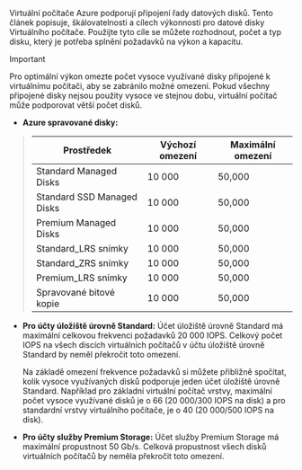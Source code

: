 Virtuální počítače Azure podporují připojení řady datových disků. Tento článek popisuje, škálovatelnosti a cílech výkonnosti pro datové disky Virtuálního počítače. Použijte tyto cíle se můžete rozhodnout, počet a typ disku, který je potřeba splnění požadavků na výkon a kapacitu. 

> [!IMPORTANT]
> Pro optimální výkon omezte počet vysoce využívané disky připojené k virtuálnímu počítači, aby se zabránilo možné omezení. Pokud všechny připojené disky nejsou použity vysoce ve stejnou dobu, virtuální počítač může podporovat větší počet disků.

* **Azure spravované disky:** 

> | Prostředek | Výchozí omezení | Maximální omezení |
> | --- | --- | --- |
> | Standard Managed Disks | 10 000 | 50,000 |
> | Standard SSD Managed Disks | 10 000 | 50,000 |
> | Premium Managed Disks | 10 000 | 50,000 |
> | Standard_LRS snímky | 10 000 | 50,000 |
> | Standard_ZRS snímky | 10 000 | 50,000 |
> | Premium_LRS snímky | 10 000 | 50,000 |
> | Spravované bitové kopie | 10 000 | 50,000 |

* **Pro účty úložiště úrovně Standard:** Účet úložiště úrovně Standard má maximální celkovou frekvenci požadavků 20 000 IOPS. Celkový počet IOPS na všech discích virtuálních počítačů v účtu úložiště úrovně Standard by neměl překročit toto omezení.
  
    Na základě omezení frekvence požadavků si můžete přibližně spočítat, kolik vysoce využívaných disků podporuje jeden účet úložiště úrovně Standard. Například pro základní virtuální počítač vrstvy, maximální počet vysoce využívané disků je o 66 (20 000/300 IOPS na disk) a pro standardní vrstvy virtuálního počítače, je o 40 (20 000/500 IOPS na disk). 

* 
  **Pro účty služby Premium Storage:** Účet služby Premium Storage má maximální propustnost 50 Gb/s. Celková propustnost všech disků virtuálních počítačů by neměla překročit toto omezení.


